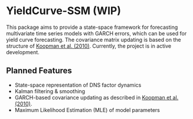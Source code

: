 # YieldCurve-SSM (WIP)  

This package aims to provide a state-space framework for forecasting multivariate time series models with GARCH errors, which can be used for yield curve forecasting. 
The covariance matrix updating is based on the structure of [Koopman et al. (2010)](https://www.tandfonline.com/doi/abs/10.1198/jbes.2009.07295). Currently, the project is in active development.  

## Planned Features  
- State-space representation of DNS factor dynamics
- Kalman filtering & smoothing  
- GARCH-based covariance updating as described in [Koopman et al. (2010)](https://www.tandfonline.com/doi/abs/10.1198/jbes.2009.07295).  
- Maximum Likelihood Estimation (MLE) of model parameters
